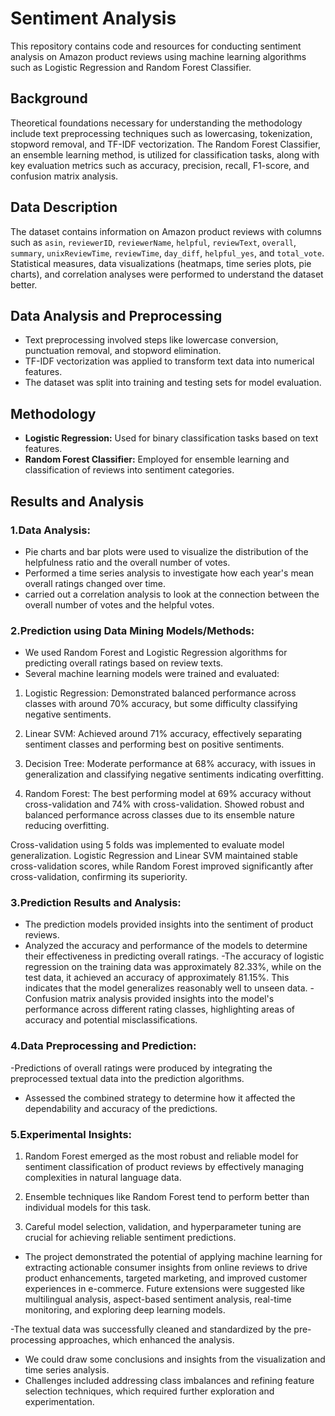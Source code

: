 # Sentiment Analysis

This repository contains code and resources for conducting sentiment analysis on Amazon product reviews using machine learning algorithms such as Logistic Regression and Random Forest Classifier. 



## Background

Theoretical foundations necessary for understanding the methodology include text preprocessing techniques such as lowercasing, tokenization, stopword removal, and TF-IDF vectorization. The Random Forest Classifier, an ensemble learning method, is utilized for classification tasks, along with key evaluation metrics such as accuracy, precision, recall, F1-score, and confusion matrix analysis.

## Data Description

The dataset contains information on Amazon product reviews with columns such as `asin`, `reviewerID`, `reviewerName`, `helpful`, `reviewText`, `overall`, `summary`, `unixReviewTime`, `reviewTime`, `day_diff`, `helpful_yes`, and `total_vote`. Statistical measures, data visualizations (heatmaps, time series plots, pie charts), and correlation analyses were performed to understand the dataset better.

## Data Analysis and Preprocessing

- Text preprocessing involved steps like lowercase conversion, punctuation removal, and stopword elimination.
- TF-IDF vectorization was applied to transform text data into numerical features.
- The dataset was split into training and testing sets for model evaluation.

## Methodology

- **Logistic Regression:** Used for binary classification tasks based on text features.
- **Random Forest Classifier:** Employed for ensemble learning and classification of reviews into sentiment categories.

## Results and Analysis
### 1.Data Analysis:
- Pie charts and bar plots were used to visualize the distribution of the helpfulness ratio and the overall number of votes.
- Performed a time series analysis to investigate how each year's mean overall ratings changed over time.
- carried out a correlation analysis to look at the connection between the overall number of votes and the helpful votes.

### 2.Prediction using Data Mining Models/Methods:
- We used Random Forest and Logistic Regression algorithms for predicting overall ratings based on review texts.
- Several machine learning models were trained and evaluated:

1. Logistic Regression: Demonstrated balanced performance across classes with around 70% accuracy, but some difficulty classifying negative sentiments.

2. Linear SVM: Achieved around 71% accuracy, effectively separating sentiment classes and performing best on positive sentiments. 

3. Decision Tree: Moderate performance at 68% accuracy, with issues in generalization and classifying negative sentiments indicating overfitting.

4. Random Forest: The best performing model at 69% accuracy without cross-validation and 74% with cross-validation. Showed robust and balanced performance across classes due to its ensemble nature reducing overfitting.

Cross-validation using 5 folds was implemented to evaluate model generalization. Logistic Regression and Linear SVM maintained stable cross-validation scores, while Random Forest improved significantly after cross-validation, confirming its superiority.

 ### 3.Prediction Results and Analysis:
- The prediction models provided insights into the sentiment of product reviews.
- Analyzed the accuracy and performance of the models to determine their effectiveness in predicting overall ratings.
-The accuracy of logistic regression on the training data was approximately 82.33%, while on the test data, it achieved an accuracy of approximately 81.15%. This indicates that the model generalizes reasonably well to unseen data.
-Confusion matrix analysis provided insights into the model's performance across different rating classes, highlighting areas of accuracy and potential misclassifications.

### 4.Data Preprocessing and Prediction:
-Predictions of overall ratings were produced by integrating the preprocessed textual data into the prediction algorithms.
- Assessed the combined strategy to determine how it affected the dependability and accuracy of the predictions.

### 5.Experimental Insights: 
1) Random Forest emerged as the most robust and reliable model for sentiment classification of product reviews by effectively managing complexities in natural language data.

2) Ensemble techniques like Random Forest tend to perform better than individual models for this task.

3) Careful model selection, validation, and hyperparameter tuning are crucial for achieving reliable sentiment predictions.

- The project demonstrated the potential of applying machine learning for extracting actionable consumer insights from online reviews to drive product enhancements, targeted marketing, and improved customer experiences in e-commerce.
 Future extensions were suggested like multilingual analysis, aspect-based sentiment analysis, real-time monitoring, and exploring deep learning models.

 -The textual data was successfully cleaned and standardized by the pre-processing approaches, which enhanced the analysis.
- We could draw some conclusions and insights from the visualization and time series analysis.
- Challenges included addressing class imbalances and refining feature selection techniques, which required further exploration and experimentation.

